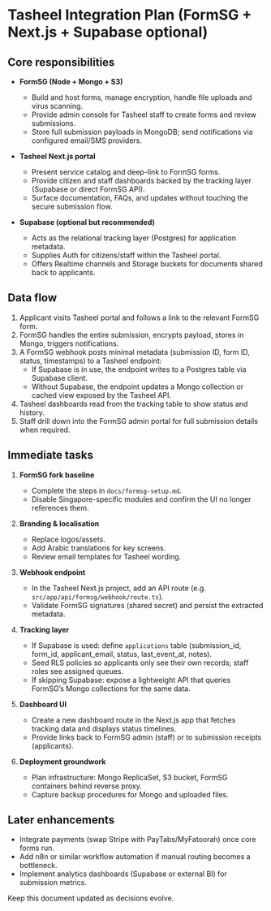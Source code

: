 # Tasheel Integration Plan (FormSG + Next.js + Supabase optional)

## Core responsibilities

- **FormSG (Node + Mongo + S3)**
  - Build and host forms, manage encryption, handle file uploads and virus scanning.
  - Provide admin console for Tasheel staff to create forms and review submissions.
  - Store full submission payloads in MongoDB; send notifications via configured email/SMS providers.

- **Tasheel Next.js portal**
  - Present service catalog and deep-link to FormSG forms.
  - Provide citizen and staff dashboards backed by the tracking layer (Supabase or direct FormSG API).
  - Surface documentation, FAQs, and updates without touching the secure submission flow.

- **Supabase (optional but recommended)**
  - Acts as the relational tracking layer (Postgres) for application metadata.
  - Supplies Auth for citizens/staff within the Tasheel portal.
  - Offers Realtime channels and Storage buckets for documents shared back to applicants.

## Data flow

1. Applicant visits Tasheel portal and follows a link to the relevant FormSG form.
2. FormSG handles the entire submission, encrypts payload, stores in Mongo, triggers notifications.
3. A FormSG webhook posts minimal metadata (submission ID, form ID, status, timestamps) to a Tasheel endpoint:
   - If Supabase is in use, the endpoint writes to a Postgres table via Supabase client.
   - Without Supabase, the endpoint updates a Mongo collection or cached view exposed by the Tasheel API.
4. Tasheel dashboards read from the tracking table to show status and history.
5. Staff drill down into the FormSG admin portal for full submission details when required.

## Immediate tasks

1. **FormSG fork baseline**
   - Complete the steps in `docs/formsg-setup.md`.
   - Disable Singapore-specific modules and confirm the UI no longer references them.

2. **Branding & localisation**
   - Replace logos/assets.
   - Add Arabic translations for key screens.
   - Review email templates for Tasheel wording.

3. **Webhook endpoint**
   - In the Tasheel Next.js project, add an API route (e.g. `src/app/api/formsg/webhook/route.ts`).
   - Validate FormSG signatures (shared secret) and persist the extracted metadata.

4. **Tracking layer**
   - If Supabase is used: define `applications` table (submission_id, form_id, applicant_email, status, last_event_at, notes).
   - Seed RLS policies so applicants only see their own records; staff roles see assigned queues.
   - If skipping Supabase: expose a lightweight API that queries FormSG’s Mongo collections for the same data.

5. **Dashboard UI**
   - Create a new dashboard route in the Next.js app that fetches tracking data and displays status timelines.
   - Provide links back to FormSG admin (staff) or to submission receipts (applicants).

6. **Deployment groundwork**
   - Plan infrastructure: Mongo ReplicaSet, S3 bucket, FormSG containers behind reverse proxy.
   - Capture backup procedures for Mongo and uploaded files.

## Later enhancements

- Integrate payments (swap Stripe with PayTabs/MyFatoorah) once core forms run.
- Add n8n or similar workflow automation if manual routing becomes a bottleneck.
- Implement analytics dashboards (Supabase or external BI) for submission metrics.

Keep this document updated as decisions evolve.
